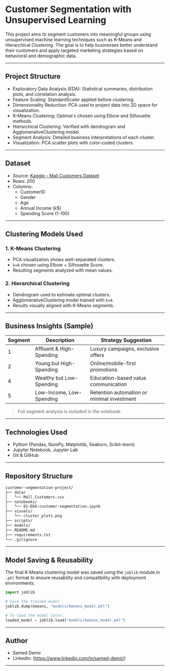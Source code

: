 # Customer Segmentation with Unsupervised Learning

This project aims to segment customers into meaningful groups using unsupervised machine learning techniques such as K-Means and Hierarchical Clustering. The goal is to help businesses better understand their customers and apply targeted marketing strategies based on behavioral and demographic data.

---

## Project Structure

- Exploratory Data Analysis (EDA): Statistical summaries, distribution plots, and correlation analysis.
- Feature Scaling: StandardScaler applied before clustering.
- Dimensionality Reduction: PCA used to project data into 2D space for visualization.
- K-Means Clustering: Optimal `k` chosen using Elbow and Silhouette methods.
- Hierarchical Clustering: Verified with dendrogram and AgglomerativeClustering model.
- Segment Analysis: Detailed business interpretations of each cluster.
- Visualization: PCA scatter plots with color-coded clusters.

---

## Dataset

- Source: [Kaggle – Mall Customers Dataset](https://www.kaggle.com/vjchoudhary7/customer-segmentation-tutorial)
- Rows: 200
- Columns:
  - CustomerID
  - Gender
  - Age
  - Annual Income (k$)
  - Spending Score (1-100)

---

## Clustering Models Used

### 1. K-Means Clustering

- PCA visualization shows well-separated clusters.
- `k=6` chosen using Elbow + Silhouette Score.
- Resulting segments analyzed with mean values.

### 2. Hierarchical Clustering

- Dendrogram used to estimate optimal clusters.
- AgglomerativeClustering model trained with `k=6`.
- Results visually aligned with K-Means segments.

---

## Business Insights (Sample)

| Segment | Description              | Strategy Suggestion                        |
| ------- | ------------------------ | ------------------------------------------ |
| 1       | Affluent & High-Spending | Luxury campaigns, exclusive offers         |
| 2       | Young but High-Spending  | Online/mobile-first promotions             |
| 4       | Wealthy but Low-Spending | Education-based value communication        |
| 5       | Low-Income, Low-Spending | Retention automation or minimal investment |

> Full segment analysis is included in the notebook.

---

## Technologies Used

- Python (Pandas, NumPy, Matplotlib, Seaborn, Scikit-learn)
- Jupyter Notebook, Jupyter Lab
- Git & GitHub

---

## Repository Structure

```bash
customer-segmentation-project/
├── data/
│   └── Mall_Customers.csv
├── notebooks/
│   └── 01-EDA-customer-segmentation.ipynb
├── visuals/
│   └── cluster_plots.png
├── scripts/
├── models/
├── README.md
├── requirements.txt
└── .gitignore
```

---

## Model Saving & Reusability

The final K-Means clustering model was saved using the `joblib` module in `.pkl` format to ensure reusability and compatibility with deployment environments.

```python
import joblib

# Save the trained model
joblib.dump(kmeans, "models/kmeans_model.pkl")

# To load the model later:
loaded_model = joblib.load("models/kmeans_model.pkl")
```

---

## Author

- Samed Demir
- Linkedin: (https://www.linkedin.com/in/samed-demir/)

---
